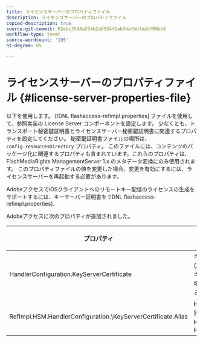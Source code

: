 ```yaml
---
title: ライセンスサーバーのプロパティファイル
description: ライセンスサーバーのプロパティファイル
copied-description: true
source-git-commit: 02ebc3548a254b2a6554f1ab34afbb3ea5f09bb8
workflow-type: tm+mt
source-wordcount: '195'
ht-degree: 0%

---
```


# ライセンスサーバーのプロパティファイル {#license-server-properties-file}

以下を使用します。 [!DNL flashaccess-refimpl.properties] ファイルを使用して、参照実装の License Server コンポーネントを設定します。 少なくとも、トランスポート秘密鍵証明書とライセンスサーバー秘密鍵証明書に関連するプロパティを設定してください。 秘密鍵証明書ファイルの場所は、 `config.resourcesDirectory` プロパティ。 このファイルには、コンテンツのパッケージ化に関連するプロパティも含まれています。これらのプロパティは、FlashMediaRights ManagementServer 1.x のメタデータ変換にのみ使用されます。 このプロパティファイルの値を変更した場合、変更を有効にするには、ライセンスサーバーを再起動する必要があります。

AdobeアクセスでiOSクライアントへのリモートキー配信のライセンスの生成をサポートするには、キーサーバー証明書を [!DNL flashaccess-refimpl.properties].

Adobeアクセスに次のプロパティが追加されました。

<table frame="all" colsep="1" rowsep="1" class="+ topic/table adobe-d/table " id="table_xz2_lwy_n4"> 
 <thead class="- topic/thead "> 
  <tr rowsep="1" class="- topic/row "> 
   <th colname="1" class="- topic/entry entry"> <p class="- topic/p ">プロパティ </p> </th> 
   <th colname="2" class="- topic/entry entry"> <p class="- topic/p ">説明 </p> </th> 
  </tr> 
 </thead>
 <tbody class="- topic/tbody "> 
  <tr rowsep="1" class="- topic/row "> 
   <td colname="1" class="- topic/entry "><span class="codeph"> HandlerConfiguration.KeyServerCertificate</span> </td> 
   <td colname="2" class="- topic/entry "> キーサーバーのライセンスサーバー証明書 (Adobe発行 )。 この証明書は、メタデータがキーサーバーが必要であることを示している場合に、iOSデバイスのライセンスを生成するために使用されます。 </td> 
  </tr> 
  <tr rowsep="0" class="- topic/row "> 
   <td colname="1" class="- topic/entry "><span class="codeph"> RefImpl.HSM.HandlerConfiguration.\KeyServerCertificate.Alias</span> </td> 
   <td colname="2" class="- topic/entry ">HSM に保存されるキーサーバーのAdobe発行ライセンスサーバー証明書のエイリアス。 HSM が有効な場合は、 <span class="codeph"> HandlerConfiguration.KeyServerCertificate</span>. </td> 
  </tr> 
 </tbody> 
</table>
